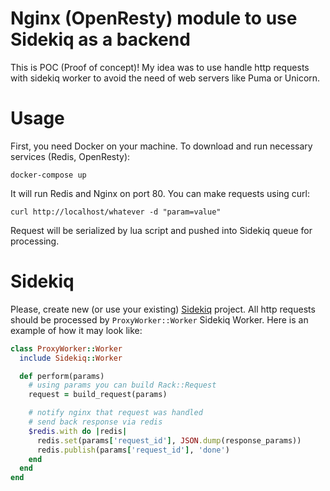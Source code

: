 # Nginx (OpenResty) module to use Sidekiq as a backend

This is POC (Proof of concept)! My idea was to use handle http requests with sidekiq worker
to avoid the need of web servers like Puma or Unicorn.

# Usage

First, you need Docker on your machine. To download and run necessary services (Redis, OpenResty):

```
docker-compose up
```

It will run Redis and Nginx on port 80. You can make requests using curl:

```
curl http://localhost/whatever -d "param=value"
```

Request will be serialized by lua script and pushed into Sidekiq queue for processing.

# Sidekiq

Please, create new (or use your existing) [Sidekiq](https://github.com/mperham/sidekiq/) project. All http
requests should be processed by ```ProxyWorker::Worker``` Sidekiq Worker. Here is an example of how it may look like:

```ruby
class ProxyWorker::Worker
  include Sidekiq::Worker

  def perform(params)
    # using params you can build Rack::Request
    request = build_request(params)

    # notify nginx that request was handled
    # send back response via redis
    $redis.with do |redis|
      redis.set(params['request_id'], JSON.dump(response_params))
      redis.publish(params['request_id'], 'done')
    end
  end
end
```

